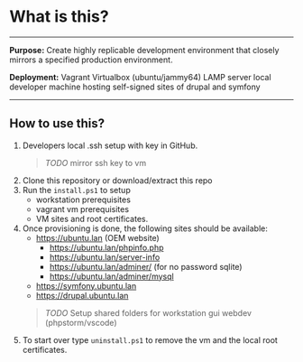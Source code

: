 # What is this?

---

**Purpose:** Create highly replicable development environment that closely mirrors a specified production environment.

**Deployment:** Vagrant Virtualbox (ubuntu/jammy64) LAMP server local developer machine hosting self-signed sites of drupal and symfony  

---

## How to use this?

1. Developers local .ssh setup with key in GitHub. 
    > *TODO* mirror ssh key to vm
2. Clone this repository or download/extract this repo
3. Run the ``install.ps1`` to setup 
   * workstation prerequisites
   * vagrant vm prerequisites 
   * VM sites and root certificates.
4. Once provisioning is done, the following sites should be available:
   * https://ubuntu.lan (OEM website)
     * https://ubuntu.lan/phpinfo.php
     * https://ubuntu.lan/server-info
     * https://ubuntu.lan/adminer/ (for no password sqlite)
     * https://ubuntu.lan/adminer/mysql
   * https://symfony.ubuntu.lan
   * https://drupal.ubuntu.lan
    > *TODO* Setup shared folders for workstation gui webdev (phpstorm/vscode)
5. To start over type ``uninstall.ps1`` to remove the vm and the local root certificates.
